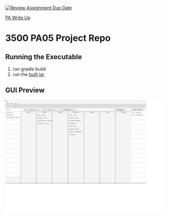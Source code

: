 [![Review Assignment Due Date](https://classroom.github.com/assets/deadline-readme-button-24ddc0f5d75046c5622901739e7c5dd533143b0c8e959d652212380cedb1ea36.svg)](https://classroom.github.com/a/x6ckGcN8)

[PA Write Up](https://markefontenot.notion.site/PA-05-8263d28a81a7473d8372c6579abd6481)
# 3500 PA05 Project Repo
## Running the Executable
1. run gradle build
2. run the [built jar](build/fatJar/pa05-waht.jar)
## GUI Preview
![](currentGUI.png)





